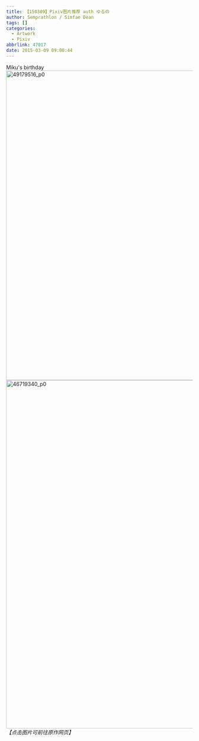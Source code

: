 ```yaml
---
title: 【150309】Pixiv图片推荐 auth ゆるの
author: Semprathlon / Simfae Dean
tags: []
categories:
  - Artwork
  - Pixiv
abbrlink: 47017
date: 2015-03-09 09:00:44
---
```

Miku's birthday
<a href="http://www.pixiv.net/member_illust.php?mode=medium&amp;illust_id=49179516"><img src="__ASSETS_HOST_NAME__/2015/03/49179516_p0-768x1024.png" alt="49179516_p0" width="625" height="833" class="alignnone size-large wp-image-146" /></a>
<a href="http://www.pixiv.net/member_illust.php?mode=medium&amp;illust_id=46719340"><img src="__ASSETS_HOST_NAME__/2015/03/46719340_p0-683x1024.png" alt="46719340_p0" width="625" height="937" class="alignnone size-large wp-image-145" /></a>
<em>【点击图片可前往原作网页】</em>
